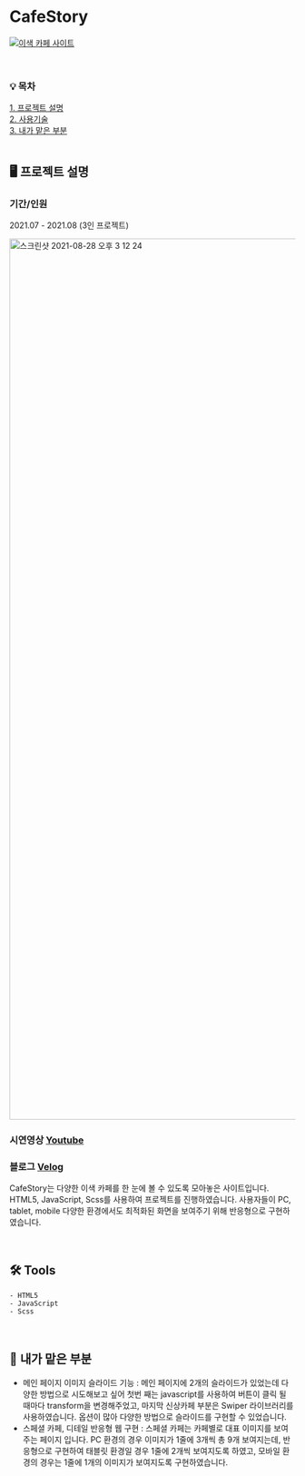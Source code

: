 # CafeStory

[![이색 카페 사이트<img width="1552" alt="스크린샷 2021-08-28 오후 3 12 24" src="https://user-images.githubusercontent.com/69631850/131208276-88448f83-8aca-49e0-92f4-8bdcea9aa659.png">
](https://img.youtube.com/vi/GfNKDb4kKbY/0.jpg)](https://youtu.be/GfNKDb4kKbY?t=0s)

<br/>

### 💡 목차
[1. 프로젝트 설명 ](#-프로젝트-설명)<br/>
[2. 사용기술 ](#-tools)<br/>
[3. 내가 맡은 부분 ](#-내가-맡은-부분 )<br/>
<br/>

## 🖥 프로젝트 설명 
### 기간/인원
2021.07 - 2021.08
(3인 프로젝트)

<img width="1552" alt="스크린샷 2021-08-28 오후 3 12 24" src="https://user-images.githubusercontent.com/69631850/131208290-7f02f4c8-729f-47e1-9531-93c6698bcb43.png">

### 시연영상  [Youtube](https://youtu.be/GfNKDb4kKbY?t=0s)
### 블로그 [Velog](https://velog.io/@97godo/React-React-%EB%A1%9C-kakao-%EC%B1%85-%EA%B2%80%EC%83%89-%EC%82%AC%EC%9D%B4%ED%8A%B8-%EB%A7%8C%EB%93%A4%EA%B8%B0)


CafeStory는 다양한 이색 카페를 한 눈에 볼 수 있도록 모아놓은 사이트입니다. 
HTML5, JavaScript, Scss를 사용하여 프로젝트를 진행하였습니다.
사용자들이 PC, tablet, mobile 다양한 환경에서도 최적화된 화면을 보여주기 위해 반응형으로 구현하였습니다.  

<br/>

## 🛠 Tools
```
- HTML5
- JavaScript
- Scss
```

<br/>

## 🔎 내가 맡은 부분 
- 메인 페이지 이미지 슬라이드 기능 : 메인 페이지에 2개의 슬라이드가 있었는데 다양한 방법으로 시도해보고 싶어 첫번 째는 javascript를 사용하여 버튼이 클릭 될 때마다 transform을 변경해주었고, 마지막 신상카페 부분은 Swiper 라이브러리를 사용하였습니다. 옵션이 많아 다양한 방법으로 슬라이드를 구현할 수 있었습니다.  
- 스페셜 카페, 디테일 반응형 웹 구현 : 스페셜 카페는 카페별로 대표 이미지를 보여주는 페이지 입니다. PC 환경의 경우 이미지가 1줄에 3개씩 총 9개 보여지는데, 반응형으로 구현하여 태블릿 환경일 경우 1줄에 2개씩 보여지도록 하였고, 모바일 환경의 경우는 1줄에 1개의 이미지가 보여지도록 구현하였습니다. 
<br/>



